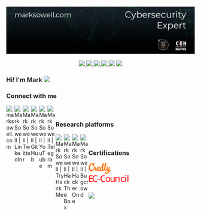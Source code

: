 [ ![Mark Sowell](Current4.png)](https://marksowell.com)

<p align="center">
<a href="https://github.com/marksowell"><img src="https://img.shields.io/github/followers/marksowell?style=social">
<a href="https://keybase.io/marksowell"><img src="https://img.shields.io/keybase/pgp/marksowell">
<a href="https://stats.uptimerobot.com/60WvLSoxxz/786870760"><img src="https://img.shields.io/uptimerobot/ratio/m786870760-eb1a41a20f0612eccc9cfd54">
<a href="https://marksowell.com"><img src="https://img.shields.io/website?url=https%3A%2F%2Fmarksowell.com">
<a href="https://discord.gg/marksowell"><img src="https://img.shields.io/discord/555552394184753153.svg?logo=discord"></a>
<a href="https://twitter.com/marksowell"><img src="https://img.shields.io/twitter/follow/marksowell.svg?logo=twitter"></a>
</p>

### Hi! I'm Mark <img src="https://media.giphy.com/media/hvRJCLFzcasrR4ia7z/giphy.gif" width="2%">

### Connect with me

[<img align="left" alt="marksowell.com" width="22px" src="https://upload.wikimedia.org/wikipedia/commons/4/4b/Breezeicons-apps-32-preferences-system-network.svg" />][website]
[<img align="left" alt="Mark Sowell | LinkedIn" width="22px" src="https://raw.githubusercontent.com/rahuldkjain/github-profile-readme-generator/master/src/images/icons/Social/linked-in-alt.svg" />][linkedin]
[<img align="left" alt="Mark Sowell | Twitter" width="22px" src="https://raw.githubusercontent.com/rahuldkjain/github-profile-readme-generator/master/src/images/icons/Social/twitter.svg" />][twitter]
[<img align="left" alt="Mark Sowell | GitHub" width="22px" src="https://raw.githubusercontent.com/rahuldkjain/github-profile-readme-generator/master/src/images/icons/Social/github.svg" />][github]
[<img align="left" alt="Mark Sowell | YouTube" width="22px" src="https://raw.githubusercontent.com/rahuldkjain/github-profile-readme-generator/master/src/images/icons/Social/youtube.svg" />][youtube]
[<img align="left" alt="Mark Sowell | Telegram" width="22px" src="https://upload.wikimedia.org/wikipedia/commons/8/83/Telegram_2019_Logo.svg"/>][telegram]

<br />

### Research platforms

[<img align="left" alt="Mark Sowell | TryHackMe" width="22px" src="https://cdnjs.cloudflare.com/ajax/libs/simple-icons/4.5.0/tryhackme.svg" />][tryhackme]
[<img align="left" alt="Mark Sowell | Hack The Box" width="22px" src="https://cdnjs.cloudflare.com/ajax/libs/simple-icons/4.5.0/hackthebox.svg" />][hackthebox]
[<img align="left" alt="Mark Sowell | HackerOne" width="22px" src="https://cdn.jsdelivr.net/npm/simple-icons@3.13.0/icons/hackerone.svg" />][hackerone]
[<img align="left" alt="Mark Sowell | Bugcrowd" width="22px" src="https://raw.githubusercontent.com/noobpk/noobpk.github.io/master/assets/img/bugcrowd.svg" />][bugcrowd]

<br />

### Certifications

[<img align="left" alt="Mark Sowell | Credly" height="30px" src="credly.svg" />][credly]

<br />

[<img align="left" alt="Mark Sowell | EC-Council" height="20px" src="ec-council.svg" />][eccouncil]

<br /><br />

![](https://komarev.com/ghpvc/?username=marksowell&color=57c62e&style=for-the-badge)

[website]: https://marksowell.com
[github]: https://github.com/marksowell  
[youtube]: https://www.youtube.com/channel/UCuHMYk-np8zBOkGtlkN5PrA
[linkedin]: https://www.linkedin.com/in/marksowell/
[hackthebox]: https://app.hackthebox.com/profile/319820
[bugcrowd]: https://bugcrowd.com/marksowell
[hackerone]: https://hackerone.com/marksowell
[tryhackme]: https://tryhackme.com/p/marksowell  
[twitter]: https://twitter.com/marksowell/  
[telegram]: https://t.me/marksowell
[credly]: https://www.credly.com/users/marksowell/badges?sort=-state_updated_at
[eccouncil]: https://aspen.eccouncil.org/VerifyBadge?type=certification&a=hrh5u5BN7tpBPrNa4iembfeuOXjVqqECsmvVrUh2oeI=  

